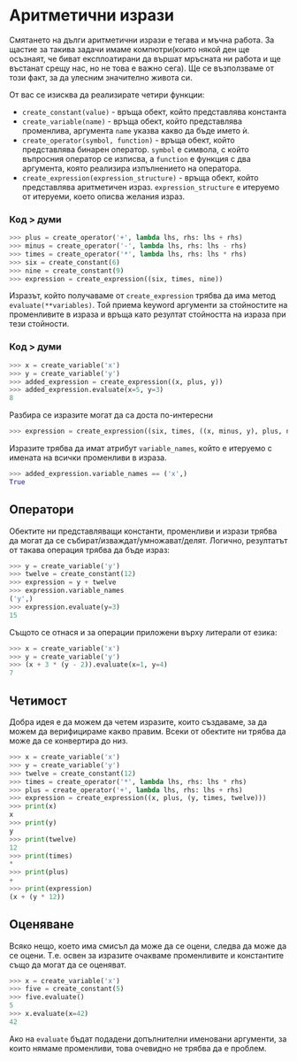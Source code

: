 # Аритметични изрази

Смятането на дълги аритметични изрази е тегава и мъчна работа. За щастие за такива задачи имаме компютри(които някой ден ще осъзнаят, че биват експлоатирани да вършат мръсната ни работа и ще въстанат срещу нас, но не това е важно сега). Ще се възползваме от този факт, за да улесним значително живота си.

От вас се изисква да реализирате четири функции:

 * `create_constant(value)` - връща обект, който представлява константа
 * `create_variable(name)` - връща обект, който представлява променлива, аргумента `name` указва какво да бъде името ѝ.
 * `create_operator(symbol, function)` - връща обект, който представлява бинарен оператор. `symbol` е символа, с който въпросния оператор се изписва, а `function` е функция с два аргумента, която реализира изпълнението на оператора.
 * `create_expression(expression_structure)` - връща обект, който представлява аритметичен израз. `expression_structure` е итеруемо от итеруеми, което описва желания израз.

### Код > думи

```python
>>> plus = create_operator('+', lambda lhs, rhs: lhs + rhs)
>>> minus = create_operator('-', lambda lhs, rhs: lhs - rhs)
>>> times = create_operator('*', lambda lhs, rhs: lhs * rhs)
>>> six = create_constant(6)
>>> nine = create_constant(9)
>>> expression = create_expression((six, times, nine))
```

Изразът, който получаваме от `create_expression` трябва да има метод `evaluate(**variables)`. Той приема keyword аргументи за стойностите на променливите в израза и връща като резултат стойността на израза при тези стойности.

### Код > думи

```python
>>> x = create_variable('x')
>>> y = create_variable('y')
>>> added_expression = create_expression((x, plus, y))
>>> added_expression.evaluate(x=5, y=3)
8
```

Разбира се изразите могат да са доста по-интересни

```python
>>> expression = create_expression((six, times, ((x, minus, y), plus, nine)))
```

Изразите трябва да имат атрибут `variable_names`, който е итеруемо с имената на всички променливи в израза.


```python
>>> added_expression.variable_names == ('x',)
True
```

## Оператори
Обектите ни представляващи константи, променливи и изрази трябва да могат да се събират/изваждат/умножават/делят. Логично, резултатът от такава операция трябва да бъде израз:


```python
>>> y = create_variable('y')
>>> twelve = create_constant(12)
>>> expression = y + twelve
>>> expression.variable_names
('y',)
>>> expression.evaluate(y=3)
15
```

Същото се отнася и за операции приложени върху литерали от езика:

```python
>>> x = create_variable('x')
>>> y = create_variable('y')
>>> (x + 3 * (y - 2)).evaluate(x=1, y=4)
7
```

## Четимост
Добра идея е да можем да четем изразите, които създаваме, за да можем да верифицираме какво правим. Всеки от обектите ни трябва да може да се конвертира до низ.

```python
>>> x = create_variable('x')
>>> y = create_variable('y')
>>> twelve = create_constant(12)
>>> times = create_operator('*', lambda lhs, rhs: lhs * rhs)
>>> plus = create_operator('+', lambda lhs, rhs: lhs + rhs)
>>> expression = create_expression((x, plus, (y, times, twelve)))
>>> print(x)
x
>>> print(y)
y
>>> print(twelve)
12
>>> print(times)
*
>>> print(plus)
+
>>> print(expression)
(x + (y * 12))

```

## Оценяване
Всяко нещо, което има смисъл да може да се оцени, следва да може да се оцени. Т.е. освен за изразите очакваме променливите и константите също да могат да се оценяват.

```python
>>> x = create_variable('x')
>>> five = create_constant(5)
>>> five.evaluate()
5
>>> x.evaluate(x=42)
42
```

Ако на `evaluate` бъдат подадени допълнителни именовани аргументи, за които нямаме променливи, това очевидно не трябва да е проблем.
